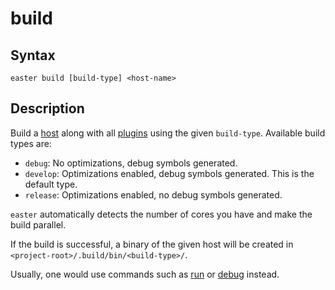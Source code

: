# build

## Syntax

	easter build [build-type] <host-name>

## Description

Build a [host](hosts.md) along with all [plugins](plugins.md) using the given `build-type`.
Available build types are:

* `debug`: No optimizations, debug symbols generated.
* `develop`: Optimizations enabled, debug symbols generated. This is the default type.
* `release`: Optimizations enabled, no debug symbols generated.

`easter` automatically detects the number of cores you have and make the build parallel.

If the build is successful, a binary of the given host will be created in `<project-root>/.build/bin/<build-type>/`.

Usually, one would use commands such as [run](run.md) or [debug](debug.md) instead.
